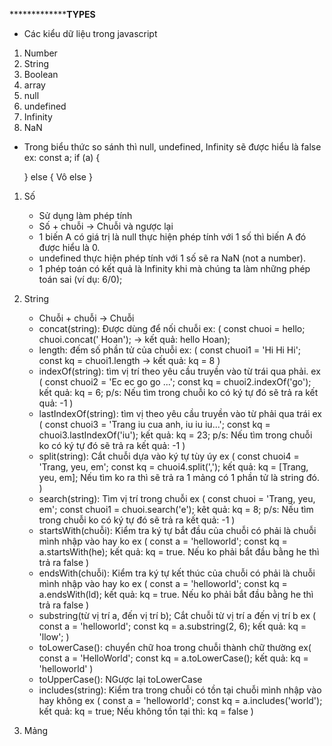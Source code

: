 *********************************TYPES********************
- Các kiểu dữ liệu trong javascript
1. Number
2. String
3. Boolean
4. array
5. null
6. undefined
7. Infinity
8. NaN

- Trong biểu thức so sánh thì null, undefined, Infinity sẽ được hiểu là false
ex: const a;
    if (a) {

    } else {
        Vô else
    }

1. Số
    - Sử dụng làm phép tính
    - Số + chuỗi -> Chuỗi và ngược lại
    - 1 biến A có giá trị là null thực hiện phép tính với 1 số thì biến A đó
    được hiểu là 0.
    - undefined thực hiện phép tính với 1 số sẽ ra NaN (not a number).
    - 1 phép toán có kết quả là Infinity khi mà chúng ta làm những phép toán sai (ví
    dụ: 6/0);
2. String
    - Chuỗi + chuỗi -> Chuỗi
    - concat(string): Được dùng để nối chuỗi ex: (
        const chuoi = hello;
        chuoi.concat(' Hoan'); -> kết quả: hello Hoan);
    - length: đếm số phần tử của chuỗi ex: (
        const chuoi1 = 'Hi Hi Hi';
        const kq = chuoi1.length -> kết quả: kq = 8
    )
    - indexOf(string): tìm vị trí theo yêu cầu truyền vào từ trái qua phải. ex (
        const chuoi2 = 'Ec ec go go ...';
        const kq = chuoi2.indexOf('go');
        kết quả: kq = 6;
        p/s: Nếu tìm trong chuỗi ko có ký tự đó sẽ trả ra kết quả: -1
    )
    - lastIndexOf(string): tìm vị theo yêu cầu truyền vào từ phải qua trái ex (
        const chuoi3 = 'Trang iu cua anh, iu iu iu...';
        const kq = chuoi3.lastIndexOf('iu');
        kết quả: kq = 23;
        p/s: Nếu tìm trong chuỗi ko có ký tự đó sẽ trả ra kết quả: -1
    )
    - split(string): Cắt chuỗi dựa vào ký tự tùy úy ex (
        const chuoi4 = 'Trang, yeu, em';
        const kq =  chuoi4.split(',');
        kết quả: kq = [Trang, yeu, em];
        Nếu tìm ko ra thì sẽ trả ra 1 mảng có 1 phần tử là string đó.
    )
    - search(string): Tìm vị trí trong chuỗi ex (
        const chuoi = 'Trang, yeu, em';
        const chuoi1 = chuoi.search('e');
        kêt quả: kq = 8;
        p/s: Nếu tìm trong chuỗi ko có ký tự đó sẽ trả ra kết quả: -1
    )
    - startsWith(chuỗi): Kiểm tra ký tự bắt đầu của chuỗi có phải là chuỗi mình nhập vào hay ko
    ex (
        const a = 'helloworld';
        const kq = a.startsWith(he);
        kết quả: kq = true.
        Nếu ko phải bắt đầu bằng he thì trả ra false
    )
    - endsWith(chuỗi): Kiểm tra ký tự kết thúc của chuỗi có phải là chuỗi mình nhập vào hay ko
    ex (
        const a = 'helloworld';
        const kq = a.endsWith(ld);
        kết quả: kq = true.
        Nếu ko phải bắt đầu bằng he thì trả ra false
    )
    - substring(từ vị trí a, đến vị trí b); Cắt chuỗi từ vị trí a đến vị trí b
    ex (
        const a = 'helloworld';
        const kq = a.substring(2, 6);
        kết quả: kq = 'llow';
    )
    - toLowerCase(): chuyển chữ hoa trong chuỗi thành chữ thường ex(
        const a = 'HelloWorld';
        const kq = a.toLowerCase();
        kết quả: kq = 'helloworld'
    )
    - toUpperCase(): NGược lại toLowerCase
    - includes(string): Kiểm tra trong chuỗi có tồn tại chuỗi mình nhập vào hay không
    ex (
        const a = 'helloworld';
        const kq = a.includes('world');
        kết quả: kq = true;
        Nếu không tồn tại thì: kq = false
    )

3. Mảng